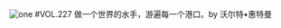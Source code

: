 ![one](http://image.wufazhuce.com/FiSaKcDTw6K6MTHAYftf_4QUBvVC)
#VOL.227
做一个世界的水手，游遍每一个港口。by 沃尔特•惠特曼